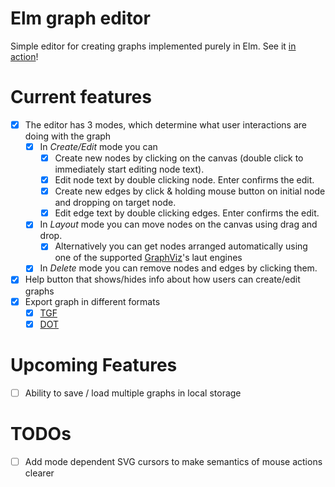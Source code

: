 # Elm graph editor

Simple editor for creating graphs implemented purely in Elm.
See it [in action](http://janhrcek.cz/graph-editor/)!

# Current features
- [x] The editor has 3 modes, which determine what user interactions are doing with the graph
    - [x] In *Create/Edit* mode you can
        - [x] Create new nodes by clicking on the canvas (double click to immediately start editing node text).
        - [x] Edit node text by double clicking node. Enter confirms the edit.
        - [x] Create new edges by click & holding mouse button on initial node and dropping on target node.
        - [x] Edit edge text by double clicking edges. Enter confirms the edit.
    - [x] In *Layout* mode you can move nodes on the canvas using drag and drop.
        - [x] Alternatively you can get nodes arranged automatically using one of the supported [GraphViz](https://graphviz.gitlab.io/)'s laut engines
    - [x] In *Delete* mode you can remove nodes and edges by clicking them.
- [x] Help button that shows/hides info about how users can create/edit graphs
- [x] Export graph in different formats
    - [x] [TGF](https://en.wikipedia.org/wiki/Trivial_Graph_Format)
    - [x] [DOT](https://en.wikipedia.org/wiki/DOT_(graph_description_language))

# Upcoming Features
- [ ] Ability to save / load multiple graphs in local storage

# TODOs
- [ ] Add mode dependent SVG cursors to make semantics of mouse actions clearer

